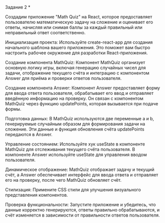 Задание 2 \*

Создадим приложение "Math Quiz" на React, которое предоставляет пользователю математическую задачу на сложение и оценивает его ответы, начисляя или снимая баллы за каждый правильный или неправильный ответ соответственно.

Инициализация проекта: Используйте create-react-app для создания начального шаблона вашего приложения. Это поможет вам быстро настроить рабочее окружение для разработки React-приложения.

Создание компонента MathQuiz: Компонент MathQuiz организует основную логику игры, включая генерацию случайных чисел для задачи, отображение текущего счёта и интеграцию с компонентом Answer для приёма и проверки ответов пользователя.

Создание компонента Answer: Компонент Answer предоставляет форму для ввода ответа пользователя, обрабатывает его ввод и отправляет введённую информацию на проверку. Он связан с компонентом MathQuiz через функцию updatePoints, которая вызывается при подаче формы.

Подготовка данных: В MathQuiz используются две переменные a и b, генерируемые случайным образом для формирования задачи на сложение. Эти данные и функция обновления счёта updatePoints передаются в Answer.

Управление состоянием: Используйте хук useState в компоненте MathQuiz для отслеживания текущего счёта пользователя. В компоненте Answer используйте useState для управления вводом пользователя.

Динамическое отображение: MathQuiz отображает задачу и текущий счёт, а Answer обеспечивает интерфейс для ввода ответа и отправляет его на проверку, после чего MathQuiz обновляет счёт.

Стилизация: Примените CSS стили для улучшения визуального представления компонентов.

Проверка функциональности: Запустите приложение и убедитесь, что данные корректно генерируются, ответы правильно обрабатываются, и счёт изменяется в зависимости от правильности ответов пользователя.

